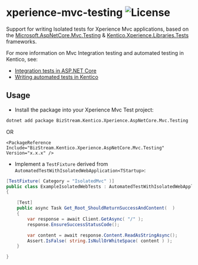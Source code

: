 # xperience-mvc-testing ![License](https://img.shields.io/github/license/BizStream/xperience-mvc-testing)

Support for writing Isolated tests for Xperience Mvc applications, based on the [Microsoft.AspNetCore.Mvc.Testing](https://www.nuget.org/packages/Microsoft.AspNetCore.Mvc.Testing) & [Kentico.Xperience.Libraries.Tests](https://www.nuget.org/packages/Kentico.Xperience.Libraries.Tests/) frameworks.

For more information on Mvc Integration testing and automated testing in Kentico, see:

- [Integration tests in ASP.NET Core](https://docs.microsoft.com/en-us/aspnet/core/test/integration-tests)
- [Writing automated tests in Kentico](https://docs.xperience.io/custom-development/writing-automated-tests)

## Usage

- Install the package into your Xperience Mvc Test project:

```bash
dotnet add package BizStream.Kentico.Xperience.AspNetCore.Mvc.Testing
```

OR

```csproj
<PackageReference Include="BizStream.Kentico.Xperience.AspNetCore.Mvc.Testing" Version="x.x.x" />
```

- Implement a `TestFixture` derived from `AutomatedTestWithIsolatedWebApplication<TStartup>`:

```csharp
[TestFixture( Category = "IsolatedMvc" )]
public class ExampleIsolatedWebTests : AutomatedTestWithIsolatedWebApplication<ExampleApp.Startup>
{

    [Test]
    public async Task Get_Root_ShouldReturnSuccessAndContent(  )
    {
        var response = await Client.GetAsync( "/" );
        response.EnsureSuccessStatusCode();

        var content = await response.Content.ReadAsStringAsync();
        Assert.IsFalse( string.IsNullOrWhiteSpace( content ) );
    }

}
```
